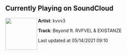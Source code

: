 ## Currently Playing on SoundCloud

[<img align="left" width="100" src="https://i1.sndcdn.com/artworks-Dj6qZipNmBbc8BHQ-y60rAA-t500x500.jpg">](https://soundcloud.com/kevmth/beyond-ft-rvfvel-existanze)

**Artist**: kvvv3 

**Track**: Beyond ft. RVFVEL & EXISTANZE

Last updated at 05/14/2021 09:10
